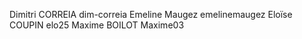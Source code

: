 Dimitri CORREIA dim-correia
Emeline Maugez emelinemaugez
Eloïse COUPIN elo25
Maxime BOILOT Maxime03
